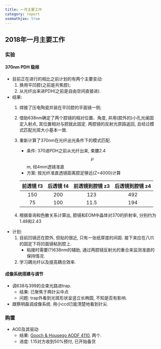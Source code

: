 ```yaml
---
title: 一月主要工作
category: report
usemathjax: true
---
```


## 2018年一月主要工作
### 实验
#### 370nm PDH 稳频
* 目前正在进行的相比之前计划的有两个主要变动:
	1. 换用平凹腔(之前是共焦腔);
	2. 从光纤出来进PDH(之前是自由空间直接进).
* 结果:
	1. 焊接了压电陶瓷并装在平凹腔的平面镜一侧;
	2. 借助638nm确定了两个腔镜的相对位置、角度, 并用(腔外的)小孔光阑固定入射点, 其位置相对与腔就此固定. 两腔镜的反射光原路返回, 且经过模式匹配光斑大小基本一致.
	3. 重新计算了370nm在光纤出光条件下的模式匹配. 
		* 条件: 370进PDH之前从光纤出来, 束腰2.4$$\mu$$m, 经4mm透镜准直
		* 方案: 按光纤准直透镜距离腔足够远(Z=4000)计算

		| 前透镜 f3 | 后透镜 f4 | 前透镜到腔镜 z3 | 后透镜到腔镜 z4 |
		| :----: | :----: | :----: | :----: |
		| 150       | 200       | 123           | 492           |
		| 75        | 100       | 11.5          | 194           |
	4. 根据查询和色散关系计算出, 腔镜和EOM中晶体对370的折射率, 分别约为1.48和2.43
* 计划:
	1. 目前凹镜还在腔外, 但贴的很近, 只有一张纸厚度的间距. 接下来应在八爪的固定下将凹面镜粘到腔上.
		* 粘接时需要(?)638nm的辅助, 通过两腔镜反射光的重合来监测准直的保持情况.
	2. 学习耦光纤以及提高耦合效率.

#### 成像系统搭建与调节
* 调638与399的合束光路进trap. 
	* 结果: 已聚焦于两针尖中点
	* 问题: trap外看到光斑形状呈竖立长椭圆, 不知是否有影响.
* 跟蔡明磊调成像系统. 用小ccd已能清楚地看到针尖.

### 购置
* AOD及其驱动
	* 结果: [Gooch & Housego AODF 4110](http://www.iontrap.net/Jun_Wang/购置/GoochHousegoAOD/97-03283-02 SN2192 Data Sheet.pdf), 两个.
	* 进度: 1.15对方收到50%预付, 已开始备货
